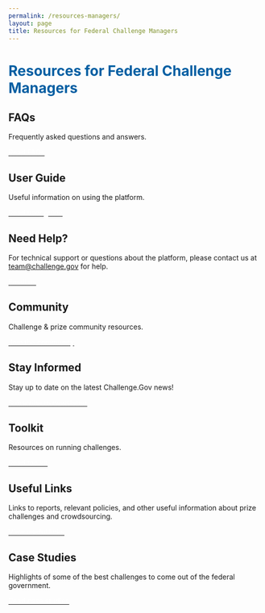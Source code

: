 ```yaml
---
permalink: /resources-managers/
layout: page
title: Resources for Federal Challenge Managers 
---
```


 <h1 class="text-center mb-4 font-weight-bold" style="color: #005ea2;">Resources for Federal Challenge Managers</h1>

<div class="row">
 <div class="col-sm-6">
    <div class="card">
      <div class="card-body text-center">
        <i class="dashboard-card-icon fa fa-question-circle" style="color: #005ea2; font-size: 3em; padding-bottom: 20px;" title="Read FAQs"></i>
        <h2 class="card-title text-center">FAQs</h2>
        <p class="card-text text-center">Frequently asked questions and answers.</p>
        <a href="{{ site.baseurl }}/federal-agency-faqs/" class="usa-button usa-button"><span style="color: #ffffff;">Read FAQs</span></a>
      </div>
    </div>
  </div>
 <div class="col-sm-6">
    <div class="card">
      <div class="card-body text-center">
        <i class="dashboard-card-icon fas fa-book-open" style="color: #005ea2; font-size: 3em; padding-bottom: 20px;" title="User guide"></i>
        <h2 class="card-title text-center">User Guide</h2>
        <p class="card-text text-center">Useful information on using the platform.</p>
        <a href="{{ site.baseurl }}/assets/document-library/Challenge.Gov_Challenge_Manager_User_Guide_2022.pdf" class="usa-button usa-button"><span style="color: #ffffff;">Read user guide</span></a>
      </div>
    </div>
  </div>
 
  
 
</div>

<div class="row">
  <div class="col-sm-6">
    <div class="card">
      <div class="card-body text-center">
        <i class="fas fa-laptop" style="color: #005ea2; font-size: 3em; padding-bottom: 20px;" title="Need Help"></i>
        <h2 class="card-title text-center">Need Help?</h2>
        <p class="card-text text-center">For technical support or questions about the platform, please contact us at <a href="mailto: team@challenge.gov" class="link">team@challenge.gov</a> for help.</p>
        <a href="mailto: team@challenge.gov" class="usa-button usa-button"><span style="color: #ffffff;">Email us</span></a>
      </div>
    </div>
  </div>
    <div class="col-sm-6">
    <div class="card">
      <div class="card-body text-center">
        <i class="fas fa-users" style="color: #005ea2; font-size: 3em; padding-bottom: 20px;" title="Community"></i>
        <h2 class="card-title text-center">Community</h2>
        <p class="card-text text-center">Challenge & prize community resources.</p>
        <a href="{{ site.baseurl }}/community/" class="usa-button usa-button"><span style="color: #ffffff;">Join the community</span></a>
      </div>
    </div>
  </div>

 
</div>

<div class="row">
 <div class="col-sm-6">
    <div class="card">
      <div class="card-body text-center">
        <i class="fas fa-envelope" style="color: #005ea2; padding-bottom: 20px; font-size: 3em;" title="Subscribe to newsletter"></i>
        <h2 class="card-title text-center">Stay Informed</h2>
        <p class="card-text text-center">Stay up to date on the latest Challenge.Gov news!</p>
        <a href="https://public.govdelivery.com/accounts/USGSATTS/subscriber/topics?qsp=USGSATTS_6" class="usa-button usa-button"><span style="color: #ffffff;">Subscribe to newsletter</span></a>
      </div>
    </div>
  </div>
  <div class="col-sm-6">
    <div class="card">
      <div class="card-body text-center">
        <i class="fas fa-toolbox" style="color: #005ea2; padding-bottom: 20px; font-size: 3em;" title="Read our FAQs"></i>
        <h2 class="card-title text-center">Toolkit</h2>
        <p class="card-text text-center">Resources on running challenges.</p>
        <a href="https://www.challenge.gov/assets/document-library/ChallengeGov_Federal_Agency_Toolkit_13Oct2021.pdf" class="usa-button usa-button"><span style="color: #ffffff;">Read toolkit</span></a>
      </div>
    </div>
  </div>
  
</div>
<div class="row">
 <div class="col-sm-6">
    <div class="card">
      <div class="card-body text-center">
        <i class="fas fa-link" style="color: #005ea2; padding-bottom: 20px; font-size: 3em;" title="Useful links"></i>
        <h2 class="card-title text-center">Useful Links</h2>
        <p class="card-text text-center">Links to reports, relevant policies, and other useful information about prize challenges and crowdsourcing.</p>
        <a href="{{ site.baseurl }}/toolkit/resources/" class="usa-button usa-button"><span style="color: #ffffff;">View useful links</span></a>
      </div>
    </div>
  </div>
  <div class="col-sm-6">
    <div class="card">
      <div class="card-body text-center">
        <i class="fas fa-suitcase" style="color: #005ea2; padding-bottom: 20px; font-size: 3em;" title="case studies"></i>
        <h2 class="card-title text-center">Case Studies</h2>
        <p class="card-text text-center">Highlights of some of the best challenges to come out of the federal government.</p>
        <a href="{{ site.baseurl }}/toolkit/case-studies/" class="usa-button usa-button"><span style="color: #ffffff;">Read case studies</span></a>
      </div>
    </div>
  </div>
  
</div>

